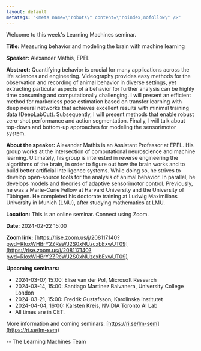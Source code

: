 ```yaml
---
layout: default
metatags: "<meta name=\"robots\" content=\"noindex,nofollow\" />"
---
```

Welcome to this week's Learning Machines seminar.

**Title:** Measuring behavior and modeling the brain with machine learning

**Speaker:** Alexander Mathis, EPFL

**Abstract:** Quantifying behavior is crucial for many applications across the life sciences and engineering. Videography provides easy methods for the observation and recording of animal behavior in diverse settings, yet extracting particular aspects of a behavior for further analysis can be highly time consuming and computationally challenging. I will present an efficient method for markerless pose estimation based on transfer learning with deep neural networks that achieves excellent results with minimal training data (DeepLabCut). Subsequently, I will present methods that enable robust zero-shot performance and action segmentation. Finally, I will talk about top-down and bottom-up approaches for modeling the sensorimotor system.

**About the speaker:** Alexander Mathis is an Assistant Professor at EPFL. His group works at the intersection of computational neuroscience and machine learning. Ultimately, his group is interested in reverse engineering the algorithms of the brain, in order to figure out how the brain works and to build better artificial intelligence systems. While doing so, he strives to develop open-source tools for the analysis of animal behavior. In parallel, he develops models and theories of adaptive sensorimotor control. Previously, he was a Marie-Curie Fellow at Harvard University and the University of Tübingen. He completed his doctorate training at Ludwig Maximilians University in Munich (LMU), after studying mathematics at LMU.

**Location:** This is an online seminar. Connect using Zoom.

**Date:** 2024-02-22 15:00

**Zoom link:** [https://rise.zoom.us/j/208117140?pwd=RloxWHBrY2ZReWJ2S0xNUzcxbExwUT09](https://rise.zoom.us/j/208117140?pwd=RloxWHBrY2ZReWJ2S0xNUzcxbExwUT09)

**Upcoming seminars:**

* 2024-03-07, 15:00: Elise van der Pol, Microsoft Research
* 2024-03-14, 15:00: Santiago Martinez Balvanera, University College London
* 2024-03-21, 15:00: Fredrik Gustafsson, Karolinska Institutet
* 2024-04-04, 16:00: Karsten Kreis, NVIDIA Toronto AI Lab
* All times are in CET.

More information and coming seminars: [https://ri.se/lm-sem](https://ri.se/lm-sem)

-- The Learning Machines Team

